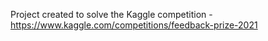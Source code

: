 Project created to solve the Kaggle competition - https://www.kaggle.com/competitions/feedback-prize-2021